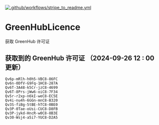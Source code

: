 [![.github/workflows/stripe_to_readme.yml](https://github.com/zjx-kimi/GreenHubLicence/actions/workflows/stripe_to_readme.yml/badge.svg)](https://github.com/zjx-kimi/GreenHubLicence/actions/workflows/stripe_to_readme.yml)
# GreenHubLicence
获取 GreenHub 许可证
## 获取到的 GreenHub 许可证 （2024-09-26 12 : 00 更新）
```
Qv6p-mRlh-h0h5-VBC8-86FC
Qv6n-0DfV-G9Fq-1HC8-287A
Qv6T-3A48-k5Cr-jzC8-4699
Qv6T-8Prs-jWw6-oiC8-7F34
Qv5r-r2xp-n6kI-weC8-EC5E
Qv4i-nu4h-6GGn-mnC8-B320
Qv3S-fiBg-5tBE-hTC8-0BE0
Qv3P-0Tae-oUsi-CUC8-D8FB
Qv3P-jykd-HncR-w0C8-8B3E
Qv30-Wsj4-a5i7-YUC8-D2A5
```
